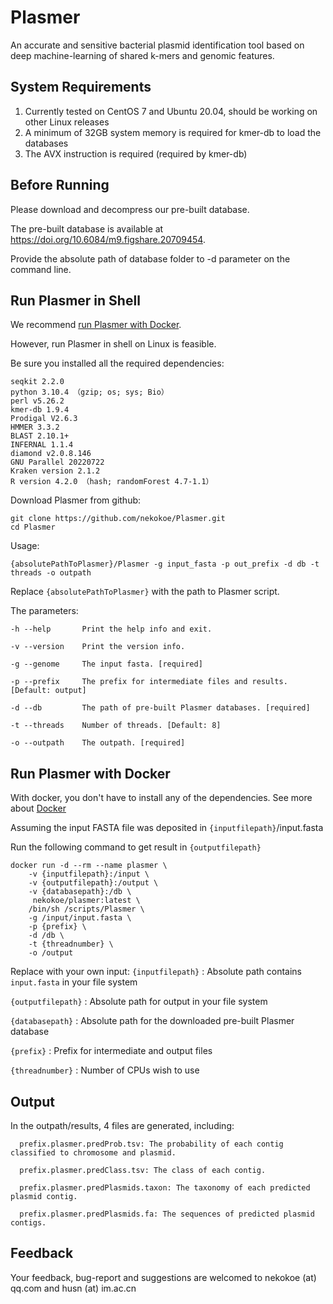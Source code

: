 # Plasmer

An accurate and sensitive bacterial plasmid identification tool based on deep machine-learning of shared k-mers and genomic features.

## System Requirements

1. Currently tested on CentOS 7 and Ubuntu 20.04, should be working on other Linux releases
2. A minimum of 32GB system memory is required for kmer-db to load the databases
3. The AVX instruction is required (required by kmer-db)

## Before Running

Please download and decompress our pre-built database. 

The pre-built database is available at https://doi.org/10.6084/m9.figshare.20709454.

Provide the absolute path of database folder to -d parameter on the command line.

## Run Plasmer in Shell

We recommend [run Plasmer with Docker](https://github.com/nekokoe/Plasmer/blob/main/README.md#run-plasmer-with-docker).

However, run Plasmer in shell on Linux is feasible.

Be sure you installed all the required dependencies:

```
seqkit 2.2.0
python 3.10.4 （gzip; os; sys; Bio）
perl v5.26.2
kmer-db 1.9.4
Prodigal V2.6.3
HMMER 3.3.2
BLAST 2.10.1+
INFERNAL 1.1.4
diamond v2.0.8.146
GNU Parallel 20220722
Kraken version 2.1.2
R version 4.2.0 （hash; randomForest 4.7-1.1）
```

Download Plasmer from github:

```
git clone https://github.com/nekokoe/Plasmer.git
cd Plasmer
```

Usage:

```
{absolutePathToPlasmer}/Plasmer -g input_fasta -p out_prefix -d db -t threads -o outpath
```
Replace `{absolutePathToPlasmer}` with the path to Plasmer script.

The parameters:

```
-h --help       Print the help info and exit.

-v --version    Print the version info.

-g --genome     The input fasta. [required]

-p --prefix     The prefix for intermediate files and results. [Default: output]

-d --db         The path of pre-built Plasmer databases. [required]

-t --threads    Number of threads. [Default: 8]

-o --outpath    The outpath. [required]
```


## Run Plasmer with Docker

With docker, you don't have to install any of the dependencies. See more about [Docker](https://hub.docker.com/repository/docker/nekokoe/plasmer)


Assuming the input FASTA file was deposited in `{inputfilepath}`/input.fasta

Run the following command to get result in `{outputfilepath}`

```
docker run -d --rm --name plasmer \
	-v {inputfilepath}:/input \
	-v {outputfilepath}:/output \
	-v {databasepath}:/db \
	 nekokoe/plasmer:latest \
	/bin/sh /scripts/Plasmer \
	-g /input/input.fasta \
	-p {prefix} \
	-d /db \
	-t {threadnumber} \
	-o /output
```

Replace with your own input:
`{inputfilepath}`  : Absolute path contains `input.fasta` in your file system

`{outputfilepath}` :  Absolute path for output in your file system

`{databasepath}`   : Absolute path for the downloaded pre-built Plasmer database

`{prefix}`         : Prefix for intermediate and output files

`{threadnumber}`   : Number of CPUs wish to use

## Output

In the outpath/results, 4 files are generated, including:

```
  prefix.plasmer.predProb.tsv: The probability of each contig classified to chromosome and plasmid.

  prefix.plasmer.predClass.tsv: The class of each contig.

  prefix.plasmer.predPlasmids.taxon: The taxonomy of each predicted plasmid contig.

  prefix.plasmer.predPlasmids.fa: The sequences of predicted plasmid contigs.
```

## Feedback

Your feedback, bug-report and suggestions are welcomed to nekokoe (at) qq.com and husn (at) im.ac.cn

